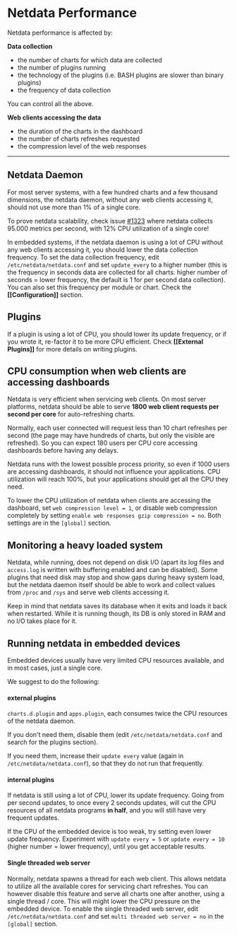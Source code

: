 # Netdata Performance

Netdata performance is affected by:

**Data collection**
- the number of charts for which data are collected
- the number of plugins running
- the technology of the plugins (i.e. BASH plugins are slower than binary plugins)
- the frequency of data collection

You can control all the above.

**Web clients accessing the data**
- the duration of the charts in the dashboard
- the number of charts refreshes requested
- the compression level of the web responses

---

## Netdata Daemon

For most server systems, with a few hundred charts and a few thousand dimensions, the netdata daemon, without any web clients accessing it, should not use more than 1% of a single core.

To prove netdata scalability, check issue [#1323](https://github.com/firehol/netdata/issues/1323#issuecomment-265501668) where netdata collects 95.000 metrics per second, with 12% CPU utilization of a single core!

In embedded systems, if the netdata daemon is using a lot of CPU without any web clients accessing it, you should lower the data collection frequency. To set the data collection frequency, edit `/etc/netdata/netdata.conf` and set `update_every` to a higher number (this is the frequency in seconds data are collected for all charts: higher number of seconds = lower frequency, the default is 1 for per second data collection). You can also set this frequency per module or chart. Check the **[[Configuration]]** section.

## Plugins

If a plugin is using a lot of CPU, you should lower its update frequency, or if you wrote it, re-factor it to be more CPU efficient. Check **[[External Plugins]]** for more details on writing plugins.

## CPU consumption when web clients are accessing dashboards

Netdata is very efficient when servicing web clients. On most server platforms, netdata should be able to serve **1800 web client requests per second per core** for auto-refreshing charts.

Normally, each user connected will request less than 10 chart refreshes per second (the page may have hundreds of charts, but only the visible are refreshed). So you can expect 180 users per CPU core accessing dashboards before having any delays.

Netdata runs with the lowest possible process priority, so even if 1000 users are accessing dashboards, it should not influence your applications. CPU utilization will reach 100%, but your applications should get all the CPU they need.

To lower the CPU utilization of netdata when clients are accessing the dashboard, set `web compression level = 1`, or disable web compression completely by setting `enable web responses gzip compression = no`. Both settings are in the `[global]` section.


## Monitoring a heavy loaded system

Netdata, while running, does not depend on disk I/O (apart its log files and `access.log` is written with buffering enabled and can be disabled). Some plugins that need disk may stop and show gaps during heavy system load, but the netdata daemon itself should be able to work and collect values from `/proc` and `/sys` and serve web clients accessing it.

Keep in mind that netdata saves its database when it exits and loads it back when restarted. While it is running though, its DB is only stored in RAM and no I/O takes place for it.


## Running netdata in embedded devices

Embedded devices usually have very limited CPU resources available, and in most cases, just a single core.

We suggest to do the following:

#### external plugins

 `charts.d.plugin` and `apps.plugin`, each consumes twice the CPU resources of the netdata daemon.

 If you don't need them, disable them (edit `/etc/netdata/netdata.conf` and search for the plugins section).

 If you need them, increase their `update every` value (again in `/etc/netdata/netdata.conf`), so that they do not run that frequently.

#### internal plugins

If netdata is still using a lot of CPU, lower its update frequency. Going from per second updates, to once every 2 seconds updates, will cut the CPU resources of all netdata programs **in half**, and you will still have very frequent updates.

If the CPU of the embedded device is too weak, try setting even lower update frequency. Experiment with `update every = 5` or `update every = 10` (higher number = lower frequency), until you get acceptable results.

#### Single threaded web server

Normally, netdata spawns a thread for each web client. This allows netdata to utilize all the available cores for servicing chart refreshes. You can however disable this feature and serve all charts one after another, using a single thread / core. This will might lower the CPU pressure on the embedded device. To enable the single threaded web server, edit `/etc/netdata/netdata.conf` and set `multi threaded web server = no` in the `[global]` section.


